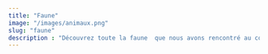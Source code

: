 ```yaml
---
title: "Faune"
image: "/images/animaux.png" 
slug: "faune"
description : "Découvrez toute la faune  que nous avons rencontré au cours de notre voyage"
---
```

